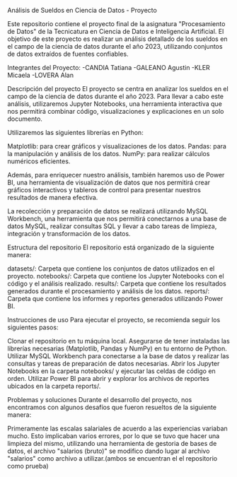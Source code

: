 Análisis de Sueldos en Ciencia de Datos - Proyecto

Este repositorio contiene el proyecto final de la asignatura "Procesamiento de Datos" de la Tecnicatura en Ciencia de Datos e Inteligencia Artificial. El objetivo de este proyecto es realizar un análisis detallado de los sueldos en el campo de la ciencia de datos durante el año 2023, utilizando conjuntos de datos extraídos de fuentes confiables.

Integrantes del Proyecto:
-CANDIA Tatiana
-GALEANO Agustin
-KLER Micaela
-LOVERA Alan


Descripción del proyecto
El proyecto se centra en analizar los sueldos en el campo de la ciencia de datos durante el año 2023. Para llevar a cabo este análisis, utilizaremos Jupyter Notebooks, una herramienta interactiva que nos permitirá combinar código, visualizaciones y explicaciones en un solo documento.

Utilizaremos las siguientes librerías en Python:

Matplotlib: para crear gráficos y visualizaciones de los datos.
Pandas: para la manipulación y análisis de los datos.
NumPy: para realizar cálculos numéricos eficientes.

Además, para enriquecer nuestro análisis, también haremos uso de Power BI, una herramienta de visualización de datos que nos permitirá crear gráficos interactivos y tableros de control para presentar nuestros resultados de manera efectiva.

La recolección y preparación de datos se realizará utilizando MySQL Workbench, una herramienta que nos permitirá conectarnos a una base de datos MySQL, realizar consultas SQL y llevar a cabo tareas de limpieza, integración y transformación de los datos.

Estructura del repositorio
El repositorio está organizado de la siguiente manera:

datasets/: Carpeta que contiene los conjuntos de datos utilizados en el proyecto.
notebooks/: Carpeta que contiene los Jupyter Notebooks con el código y el análisis realizado.
results/: Carpeta que contiene los resultados generados durante el procesamiento y análisis de los datos.
reports/: Carpeta que contiene los informes y reportes generados utilizando Power BI.

Instrucciones de uso
Para ejecutar el proyecto, se recomienda seguir los siguientes pasos:

Clonar el repositorio en tu máquina local.
Asegurarse de tener instaladas las librerías necesarias (Matplotlib, Pandas y NumPy) en tu entorno de Python.
Utilizar MySQL Workbench para conectarse a la base de datos y realizar las consultas y tareas de preparación de datos necesarias.
Abrir los Jupyter Notebooks en la carpeta notebooks/ y ejecutar las celdas de código en orden.
Utilizar Power BI para abrir y explorar los archivos de reportes ubicados en la carpeta reports/.

Problemas y soluciones
Durante el desarrollo del proyecto, nos encontramos con algunos desafíos que fueron resueltos de la siguiente manera:

Primeramente las escalas salariales de acuerdo a las experiencias variaban mucho. Esto implicaban varios errores, por lo que se tuvo que hacer una limpieza del mismo, utilizando una herramienta de gestoria de bases de datos, el archivo "salarios (bruto)" se modifico dando lugar al archivo 
"salarios" como archivo a utilizar.(ambos se encuentran el el repositorio como prueba)

